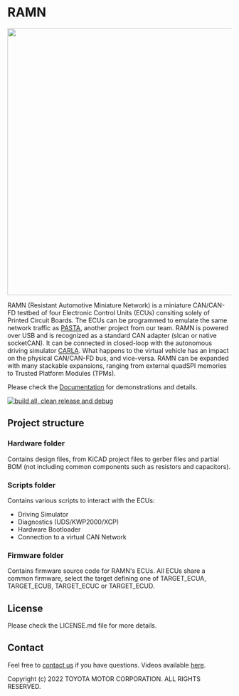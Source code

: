 # RAMN

<img src="https://ramn.readthedocs.io/en/latest/_images/ramn_simple_setup.jpg" width="600">

RAMN (Resistant Automotive Miniature Network) is a miniature CAN/CAN-FD testbed of four Electronic Control Units (ECUs) consiting solely of Printed Circuit Boards. The ECUs can be programmed to emulate the same network traffic as [PASTA](https://github.com/pasta-auto/PASTA1.0), another project from our team. RAMN is powered over USB and is recognized as a standard CAN adapter (slcan or native socketCAN). It can be connected in closed-loop with the autonomous driving simulator [CARLA](https://github.com/carla-simulator/carla). What happens to the virtual vehicle has an impact on the physical CAN/CAN-FD bus, and vice-versa. RAMN can be expanded with many stackable expansions, ranging from external quadSPI memories to Trusted Platform Modules (TPMs). 

Please check the [Documentation](https://ramn.readthedocs.io/) for demonstrations and details.

[![build all, clean release and debug](https://github.com/ToyotaInfoTech/RAMN/actions/workflows/build_all.yml/badge.svg)](https://github.com/ToyotaInfoTech/RAMN/actions/workflows/build_all.yml)

## Project structure
### Hardware folder
Contains design files, from KiCAD project files to gerber files and partial BOM (not including common components such as resistors and capacitors).

### Scripts folder

Contains various scripts to interact with the ECUs:
- Driving Simulator
- Diagnostics (UDS/KWP2000/XCP)
- Hardware Bootloader
- Connection to a virtual CAN Network

### Firmware folder
Contains firmware source code for RAMN's ECUs. All ECUs share a common firmware, select the target defining one of TARGET_ECUA, TARGET_ECUB, TARGET_ECUC or TARGET_ECUD.


## License
Please check the LICENSE.md file for more details. 

## Contact
Feel free to [contact us](mailto:camille.gay@toyota-tokyo.tech) if you have questions.
Videos available [here](https://twitter.com/ramn_auto).

Copyright (c) 2022 TOYOTA MOTOR CORPORATION. ALL RIGHTS RESERVED.
